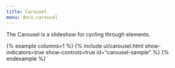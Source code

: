 ```yaml
---
title: Carousel
menu: docs.carousel
---
```


The Carousel is a slideshow for cycling through elements.

{% example columns=1 %}
{% include ui/carousel.html show-indicators=true show-controls=true id="carousel-sample" %}
{% endexample %}

